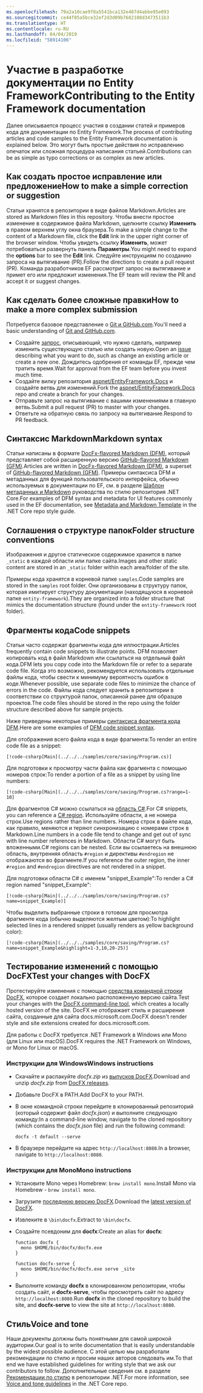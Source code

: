 ```yaml
---
ms.openlocfilehash: 79a2a10cae9f8a5541bca132e407d4abbe95e093
ms.sourcegitcommit: ce44f85a5bce32ef2d3d09b7682108d3473511b3
ms.translationtype: HT
ms.contentlocale: ru-RU
ms.lasthandoff: 04/04/2019
ms.locfileid: "58914106"
---
```

# <a name="contributing-to-the-entity-framework-documentation"></a><span data-ttu-id="83167-101">Участие в разработке документации по Entity Framework</span><span class="sxs-lookup"><span data-stu-id="83167-101">Contributing to the Entity Framework documentation</span></span>

<span data-ttu-id="83167-102">Далее описывается процесс участия в создании статей и примеров кода для документации по Entity Framework.</span><span class="sxs-lookup"><span data-stu-id="83167-102">The process of contributing articles and code samples to the Entity Framework documentation is explained below.</span></span> <span data-ttu-id="83167-103">Это могут быть простые действия по исправлению опечаток или сложная процедура написания статьей.</span><span class="sxs-lookup"><span data-stu-id="83167-103">Contributions can be as simple as typo corrections or as complex as new articles.</span></span>

## <a name="how-to-make-a-simple-correction-or-suggestion"></a><span data-ttu-id="83167-104">Как создать простое исправление или предложение</span><span class="sxs-lookup"><span data-stu-id="83167-104">How to make a simple correction or suggestion</span></span>

<span data-ttu-id="83167-105">Статьи хранятся в репозитории в виде файлов Markdown.</span><span class="sxs-lookup"><span data-stu-id="83167-105">Articles are stored as Markdown files in this repository.</span></span> <span data-ttu-id="83167-106">Чтобы внести простое изменение в содержимое файла Markdown, щелкните ссылку **Изменить** в правом верхнем углу окна браузера.</span><span class="sxs-lookup"><span data-stu-id="83167-106">To make a simple change to the content of a Markdown file, click the **Edit** link in the upper right corner of the browser window.</span></span> <span data-ttu-id="83167-107">Чтобы увидеть ссылку **Изменить**, может потребоваться развернуть панель **Параметры**.</span><span class="sxs-lookup"><span data-stu-id="83167-107">You might need to expand the **options** bar to see the **Edit** link.</span></span> <span data-ttu-id="83167-108">Следуйте инструкциям по созданию запроса на вытягивание (PR).</span><span class="sxs-lookup"><span data-stu-id="83167-108">Follow the directions to create a pull request (PR).</span></span> <span data-ttu-id="83167-109">Команда разработчиков EF рассмотрит запрос на вытягивание и примет его или предложит изменения.</span><span class="sxs-lookup"><span data-stu-id="83167-109">The EF team will review the PR and accept it or suggest changes.</span></span>

## <a name="how-to-make-a-more-complex-submission"></a><span data-ttu-id="83167-110">Как сделать более сложные правки</span><span class="sxs-lookup"><span data-stu-id="83167-110">How to make a more complex submission</span></span>

<span data-ttu-id="83167-111">Потребуется базовое представление о [Git и GitHub.com](https://guides.github.com/activities/hello-world/).</span><span class="sxs-lookup"><span data-stu-id="83167-111">You'll need a basic understanding of [Git and GitHub.com](https://guides.github.com/activities/hello-world/).</span></span>

* <span data-ttu-id="83167-112">Создайте [запрос](https://github.com/aspnet/EntityFramework.Docs/issues/new), описывающий, что нужно сделать, например изменить существующую статью или создать новую.</span><span class="sxs-lookup"><span data-stu-id="83167-112">Open an [issue](https://github.com/aspnet/EntityFramework.Docs/issues/new) describing what you want to do, such as change an existing article or create a new one.</span></span> <span data-ttu-id="83167-113">Дождитесь одобрения от команды EF, прежде чем тратить время.</span><span class="sxs-lookup"><span data-stu-id="83167-113">Wait for approval from the EF team before you invest much time.</span></span>
* <span data-ttu-id="83167-114">Создайте вилку репозитория [aspnet/EntityFramework.Docs](https://github.com/aspnet/EntityFramework.Docs/) и создайте ветвь для изменений.</span><span class="sxs-lookup"><span data-stu-id="83167-114">Fork the [aspnet/EntityFramework.Docs](https://github.com/aspnet/EntityFramework.Docs/) repo and create a branch for your changes.</span></span>
* <span data-ttu-id="83167-115">Отправьте запрос на вытягивание с вашими изменениями в главную ветвь.</span><span class="sxs-lookup"><span data-stu-id="83167-115">Submit a pull request (PR) to master with your changes.</span></span>
* <span data-ttu-id="83167-116">Ответьте на обратную связь по запросу на вытягивание.</span><span class="sxs-lookup"><span data-stu-id="83167-116">Respond to PR feedback.</span></span>

## <a name="markdown-syntax"></a><span data-ttu-id="83167-117">Синтаксис Markdown</span><span class="sxs-lookup"><span data-stu-id="83167-117">Markdown syntax</span></span>

<span data-ttu-id="83167-118">Статьи написаны в формате [DocFx-flavored Markdown (DFM)](http://dotnet.github.io/docfx/spec/docfx_flavored_markdown.html), который представляет собой расширенную версию [GitHub-flavored Markdown (GFM)](https://guides.github.com/features/mastering-markdown/).</span><span class="sxs-lookup"><span data-stu-id="83167-118">Articles are written in [DocFx-flavored Markdown (DFM)](http://dotnet.github.io/docfx/spec/docfx_flavored_markdown.html), a superset of [GitHub-flavored Markdown (GFM)](https://guides.github.com/features/mastering-markdown/).</span></span> <span data-ttu-id="83167-119">Примеры синтаксиса DFM и метаданных для функций пользовательского интерфейса, обычно используемых в документации по EF, см. в разделе [Шаблон метаданных и Markdown](https://github.com/dotnet/docs/blob/master/styleguide/template.md) руководства по стилю репозитория .NET Core.</span><span class="sxs-lookup"><span data-stu-id="83167-119">For examples of DFM syntax and metadata for UI features commonly used in the EF documentation, see [Metadata and Markdown Template](https://github.com/dotnet/docs/blob/master/styleguide/template.md) in the .NET Core repo style guide.</span></span>

## <a name="folder-structure-conventions"></a><span data-ttu-id="83167-120">Соглашения о структуре папок</span><span class="sxs-lookup"><span data-stu-id="83167-120">Folder structure conventions</span></span>

<span data-ttu-id="83167-121">Изображения и другое статическое содержимое хранится в папке `_static` в каждой области или папке сайта.</span><span class="sxs-lookup"><span data-stu-id="83167-121">Images and other static content are stored in an `_static` folder within each area/folder of the site.</span></span>

<span data-ttu-id="83167-122">Примеры кода хранятся в корневой папке `samples`.</span><span class="sxs-lookup"><span data-stu-id="83167-122">Code samples are stored in the `samples` root folder.</span></span> <span data-ttu-id="83167-123">Они организованы в структуру папок, которая имитирует структуру документации (находящуюся в корневой папке `entity-framework`).</span><span class="sxs-lookup"><span data-stu-id="83167-123">They are organized into a folder structure that mimics the documentation structure (found under the `entity-framework` root folder).</span></span>

## <a name="code-snippets"></a><span data-ttu-id="83167-124">Фрагменты кода</span><span class="sxs-lookup"><span data-stu-id="83167-124">Code snippets</span></span>

<span data-ttu-id="83167-125">Статьи часто содержат фрагменты кода для иллюстрации.</span><span class="sxs-lookup"><span data-stu-id="83167-125">Articles frequently contain code snippets to illustrate points.</span></span> <span data-ttu-id="83167-126">DFM позволяет копировать код в файл Markdown или ссылаться на отдельный файл кода.</span><span class="sxs-lookup"><span data-stu-id="83167-126">DFM lets you copy code into the Markdown file or refer to a separate code file.</span></span> <span data-ttu-id="83167-127">Когда это возможно, рекомендуется использовать отдельные файлы кода, чтобы свести к минимуму вероятность ошибок в коде.</span><span class="sxs-lookup"><span data-stu-id="83167-127">Whenever possible, use separate code files to minimize the chance of errors in the code.</span></span> <span data-ttu-id="83167-128">Файлы кода следует хранить в репозитории в соответствии со структурой папок, описанной ранее для образцов проектов.</span><span class="sxs-lookup"><span data-stu-id="83167-128">The code files should be stored in the repo using the folder structure described above for sample projects.</span></span>

<span data-ttu-id="83167-129">Ниже приведены некоторые примеры [синтаксиса фрагмента кода DFM](http://dotnet.github.io/docfx/spec/docfx_flavored_markdown.html#code-snippet).</span><span class="sxs-lookup"><span data-stu-id="83167-129">Here are some examples of [DFM code snippet syntax](http://dotnet.github.io/docfx/spec/docfx_flavored_markdown.html#code-snippet).</span></span>

<span data-ttu-id="83167-130">Для отображения всего файла кода в виде фрагмента:</span><span class="sxs-lookup"><span data-stu-id="83167-130">To render an entire code file as a snippet:</span></span>

``` none
[!code-csharp[Main](../../../samples/core/saving/Program.cs)]
```

<span data-ttu-id="83167-131">Для подготовки к просмотру части файла как фрагмента с помощью номеров строк:</span><span class="sxs-lookup"><span data-stu-id="83167-131">To render a portion of a file as a snippet by using line numbers:</span></span>

``` none
[!code-csharp[Main](../../../samples/core/saving/Program.cs?range=1-10]
```

<span data-ttu-id="83167-132">Для фрагментов C# можно ссылаться на [область C#](https://msdn.microsoft.com/library/9a1ybwek.aspx).</span><span class="sxs-lookup"><span data-stu-id="83167-132">For C# snippets, you can reference a [C# region](https://msdn.microsoft.com/library/9a1ybwek.aspx).</span></span> <span data-ttu-id="83167-133">Используйте области, а не номера строк.</span><span class="sxs-lookup"><span data-stu-id="83167-133">Use regions rather than line numbers.</span></span> <span data-ttu-id="83167-134">Номера строк в файле кода, как правило, меняются и теряют синхронизацию с номерами строк в Markdown.</span><span class="sxs-lookup"><span data-stu-id="83167-134">Line numbers in a code file tend to change and get out of sync with line number references in Markdown.</span></span> <span data-ttu-id="83167-135">Области C# могут быть вложенными.</span><span class="sxs-lookup"><span data-stu-id="83167-135">C# regions can be nested.</span></span> <span data-ttu-id="83167-136">Если вы ссылаетесь на внешнюю область, внутренняя область `#region` и директивы `#endregion` не отображаются во фрагменте.</span><span class="sxs-lookup"><span data-stu-id="83167-136">If you reference the outer region, the inner `#region` and `#endregion` directives are not rendered in a snippet.</span></span>

<span data-ttu-id="83167-137">Для подготовки области C# с именем "snippet_Example":</span><span class="sxs-lookup"><span data-stu-id="83167-137">To render a C# region named "snippet_Example":</span></span>

``` none
[!code-csharp[Main](../../../samples/core/saving/Program.cs?name=snippet_Example)]
```

<span data-ttu-id="83167-138">Чтобы выделить выбранные строки в готовом для просмотра фрагменте кода (обычно выделяются желтым цветом):</span><span class="sxs-lookup"><span data-stu-id="83167-138">To highlight selected lines in a rendered snippet (usually renders as yellow background color):</span></span>

``` none
[!code-csharp[Main](../../../samples/core/saving/Program.cs?name=snippet_Example&highlight=1-3,10,20-25)]
```

## <a name="test-your-changes-with-docfx"></a><span data-ttu-id="83167-139">Тестирование изменений с помощью DocFX</span><span class="sxs-lookup"><span data-stu-id="83167-139">Test your changes with DocFX</span></span>

<span data-ttu-id="83167-140">Протестируйте изменения с помощью [средства командной строки DocFX](https://dotnet.github.io/docfx/tutorial/docfx_getting_started.html#2-use-docfx-as-a-command-line-tool), которое создает локально расположенную версию сайта.</span><span class="sxs-lookup"><span data-stu-id="83167-140">Test your changes with the [DocFX command-line tool](https://dotnet.github.io/docfx/tutorial/docfx_getting_started.html#2-use-docfx-as-a-command-line-tool), which creates a locally hosted version of the site.</span></span> <span data-ttu-id="83167-141">DocFX не отображает стиль и расширения сайта, созданные для сайта docs.microsoft.com.</span><span class="sxs-lookup"><span data-stu-id="83167-141">DocFX doesn't render style and site extensions created for docs.microsoft.com.</span></span>

<span data-ttu-id="83167-142">Для работы с DocFX требуется .NET Framework в Windows или Mono (для Linux или macOS).</span><span class="sxs-lookup"><span data-stu-id="83167-142">DocFX requires the .NET Framework on Windows, or Mono for Linux or macOS.</span></span>

### <a name="windows-instructions"></a><span data-ttu-id="83167-143">Инструкции для Windows</span><span class="sxs-lookup"><span data-stu-id="83167-143">Windows instructions</span></span>

* <span data-ttu-id="83167-144">Скачайте и распакуйте *docfx.zip* из [выпусков DocFX](https://github.com/dotnet/docfx/releases).</span><span class="sxs-lookup"><span data-stu-id="83167-144">Download and unzip *docfx.zip* from [DocFX releases](https://github.com/dotnet/docfx/releases).</span></span>
* <span data-ttu-id="83167-145">Добавьте DocFX в PATH.</span><span class="sxs-lookup"><span data-stu-id="83167-145">Add DocFX to your PATH.</span></span>
* <span data-ttu-id="83167-146">В окне командной строки перейдите в клонированный репозиторий (который содержит файл *docfx.json*) и выполните следующую команду:</span><span class="sxs-lookup"><span data-stu-id="83167-146">In a command-line window, navigate to the cloned repository (which contains the *docfx.json* file) and run the following command:</span></span>

   ``` console
   docfx -t default --serve
   ```

* <span data-ttu-id="83167-147">В браузере перейдите на адрес `http://localhost:8080`.</span><span class="sxs-lookup"><span data-stu-id="83167-147">In a browser, navigate to `http://localhost:8080`.</span></span>

### <a name="mono-instructions"></a><span data-ttu-id="83167-148">Инструкции для Mono</span><span class="sxs-lookup"><span data-stu-id="83167-148">Mono instructions</span></span>

* <span data-ttu-id="83167-149">Установите Mono через Homebrew: `brew install mono`.</span><span class="sxs-lookup"><span data-stu-id="83167-149">Install Mono via Homebrew - `brew install mono`.</span></span>
* <span data-ttu-id="83167-150">Загрузите [последнюю версию DocFX](https://github.com/dotnet/docfx/releases/tag/v2.7.2).</span><span class="sxs-lookup"><span data-stu-id="83167-150">Download the [latest version of DocFX](https://github.com/dotnet/docfx/releases/tag/v2.7.2).</span></span>
* <span data-ttu-id="83167-151">Извлеките в `\bin\docfx`.</span><span class="sxs-lookup"><span data-stu-id="83167-151">Extract to `\bin\docfx`.</span></span>
* <span data-ttu-id="83167-152">Создайте псевдоним для **docfx**:</span><span class="sxs-lookup"><span data-stu-id="83167-152">Create an alias for **docfx**:</span></span>

  ``` console
  function docfx {
    mono $HOME/bin/docfx/docfx.exe
  }

  function docfx-serve {
    mono $HOME/bin/docfx/docfx.exe serve _site
  }
  ```

* <span data-ttu-id="83167-153">Выполните команду **docfx** в клонированном репозитории, чтобы создать сайт, и **docfx-serve**, чтобы просмотреть сайт по адресу `http://localhost:8080`.</span><span class="sxs-lookup"><span data-stu-id="83167-153">Run **docfx** in the cloned repository to build the site, and **docfx-serve** to view the site at `http://localhost:8080`.</span></span>

## <a name="voice-and-tone"></a><span data-ttu-id="83167-154">Стиль</span><span class="sxs-lookup"><span data-stu-id="83167-154">Voice and tone</span></span>

<span data-ttu-id="83167-155">Наши документы должны быть понятными для самой широкой аудитории.</span><span class="sxs-lookup"><span data-stu-id="83167-155">Our goal is to write documentation that is easily understandable by the widest possible audience.</span></span> <span data-ttu-id="83167-156">С этой целью мы разработали рекомендации по стилю и просим наших авторов следовать им.</span><span class="sxs-lookup"><span data-stu-id="83167-156">To that end we have established guidelines for writing style that we ask our contributors to follow.</span></span> <span data-ttu-id="83167-157">Дополнительные сведения см. в разделе [Рекомендации по стилю](https://github.com/dotnet/docs/blob/master/styleguide/voice-tone.md) в репозитории .NET.</span><span class="sxs-lookup"><span data-stu-id="83167-157">For more information, see [Voice and tone guidelines](https://github.com/dotnet/docs/blob/master/styleguide/voice-tone.md) in the .NET Core repo.</span></span>
